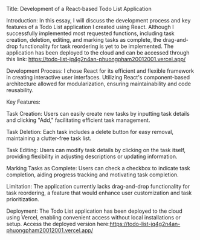 
Title: Development of a React-based Todo List Application

Introduction:
In this essay, I will discuss the development process and key features of a Todo List application I created using React. Although I successfully implemented most requested functions, including task creation, deletion, editing, and marking tasks as complete, the drag-and-drop functionality for task reordering is yet to be implemented. The application has been deployed to the cloud and can be accessed through this link: https://todo-list-jq4g2n4an-phuongpham20012001.vercel.app/

Development Process:
I chose React for its efficient and flexible framework in creating interactive user interfaces. Utilizing React's component-based architecture allowed for modularization, ensuring maintainability and code reusability.

Key Features:

Task Creation: Users can easily create new tasks by inputting task details and clicking "Add," facilitating efficient task management.

Task Deletion: Each task includes a delete button for easy removal, maintaining a clutter-free task list.

Task Editing: Users can modify task details by clicking on the task itself, providing flexibility in adjusting descriptions or updating information.

Marking Tasks as Complete: Users can check a checkbox to indicate task completion, aiding progress tracking and motivating task completion.

Limitation:
The application currently lacks drag-and-drop functionality for task reordering, a feature that would enhance user customization and task prioritization.

Deployment:
The Todo List application has been deployed to the cloud using Vercel, enabling convenient access without local installations or setup. Access the deployed version here:https://todo-list-jq4g2n4an-phuongpham20012001.vercel.app/
